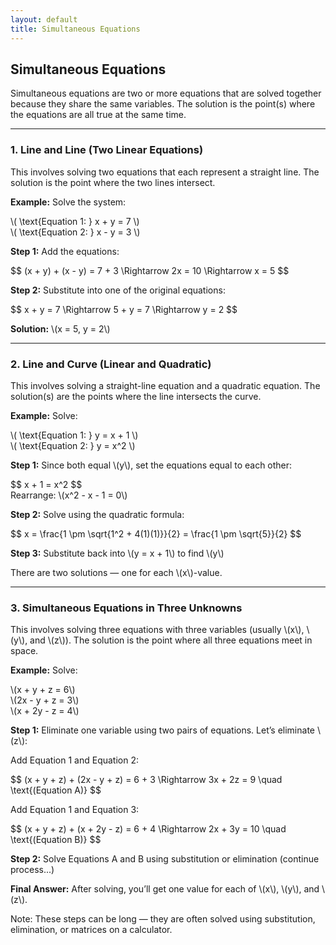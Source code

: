 ```yaml
---
layout: default
title: Simultaneous Equations
---
```


<div>
  <h2>Simultaneous Equations</h2>

  <p>Simultaneous equations are two or more equations that are solved together because they share the same variables. The solution is the point(s) where the equations are all true at the same time.</p>

  <hr>

  <h3>1. Line and Line (Two Linear Equations)</h3>
  <p>This involves solving two equations that each represent a straight line. The solution is the point where the two lines intersect.</p>

  <p><strong>Example:</strong> Solve the system:</p>
  <div>
  \( \text{Equation 1: } x + y = 7 \)  
  <br>
  \( \text{Equation 2: } x - y = 3 \)
  </div>

  <p><strong>Step 1:</strong> Add the equations:</p>
  <div>$$
  (x + y) + (x - y) = 7 + 3 \Rightarrow 2x = 10 \Rightarrow x = 5
  $$</div>

  <p><strong>Step 2:</strong> Substitute into one of the original equations:</p>
  <div>$$
  x + y = 7 \Rightarrow 5 + y = 7 \Rightarrow y = 2
  $$</div>

  <p><strong>Solution:</strong> \(x = 5, y = 2\)</p>

  <hr>

  <h3>2. Line and Curve (Linear and Quadratic)</h3>
  <p>This involves solving a straight-line equation and a quadratic equation. The solution(s) are the points where the line intersects the curve.</p>

  <p><strong>Example:</strong> Solve:</p>
  <div>
  \( \text{Equation 1: } y = x + 1 \)  
  <br>
  \( \text{Equation 2: } y = x^2 \)
  </div>

  <p><strong>Step 1:</strong> Since both equal \(y\), set the equations equal to each other:</p>
  <div>$$
  x + 1 = x^2
  $$</div>
  <div>Rearrange: \(x^2 - x - 1 = 0\)</div>

  <p><strong>Step 2:</strong> Solve using the quadratic formula:</p>
  <div>$$
  x = \frac{1 \pm \sqrt{1^2 + 4(1)(1)}}{2} = \frac{1 \pm \sqrt{5}}{2}
  $$</div>

  <p><strong>Step 3:</strong> Substitute back into \(y = x + 1\) to find \(y\)</p>
  <p>There are two solutions — one for each \(x\)-value.</p>

  <hr>

  <h3>3. Simultaneous Equations in Three Unknowns</h3>
  <p>This involves solving three equations with three variables (usually \(x\), \(y\), and \(z\)). The solution is the point where all three equations meet in space.</p>

  <p><strong>Example:</strong> Solve:</p>
  <div>
  \(x + y + z = 6\)  
  <br>
  \(2x - y + z = 3\)  
  <br>
  \(x + 2y - z = 4\)
  </div>

  <p><strong>Step 1:</strong> Eliminate one variable using two pairs of equations. Let’s eliminate \(z\):</p>

  <p>Add Equation 1 and Equation 2:</p>
  <div>$$
  (x + y + z) + (2x - y + z) = 6 + 3 \Rightarrow 3x + 2z = 9 \quad \text{(Equation A)}
  $$</div>

  <p>Add Equation 1 and Equation 3:</p>
  <div>$$
  (x + y + z) + (x + 2y - z) = 6 + 4 \Rightarrow 2x + 3y = 10 \quad \text{(Equation B)}
  $$</div>

  <p><strong>Step 2:</strong> Solve Equations A and B using substitution or elimination (continue process...)</p>
  <p><strong>Final Answer:</strong> After solving, you’ll get one value for each of \(x\), \(y\), and \(z\).</p>

  <p>Note: These steps can be long — they are often solved using substitution, elimination, or matrices on a calculator.</p>

</div>
